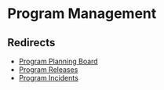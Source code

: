 # Program Management

## Redirects
- <span data-date="changed in 6.5 May 2020" id="program-planning-board">[Program Planning Board](../Program-Planning-Board)</span>
- <span data-date="changed in 6.5 May 2020" id="program-release-plan">[Program Releases](../Program-Releases)</span>
- <span data-date="changed in 6.5 May 2020" id="program-incident-list">[Program Incidents](../Program-Incidents)</span>